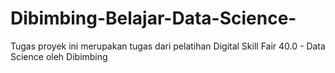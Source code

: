 # Dibimbing-Belajar-Data-Science-
Tugas proyek ini merupakan tugas dari pelatihan Digital Skill Fair 40.0 - Data Science oleh Dibimbing
